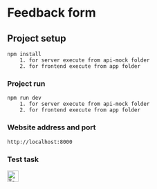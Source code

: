 # Feedback form

## Project setup

```
npm install
    1. for server execute from api-mock folder
    2. for frontend execute from app folder
```

### Project run

```
npm run dev
    1. for server execute from api-mock folder
    2. for frontend execute from app folder
```

### Website address and port

```
http://localhost:8000
```

### Test task

<a href="https://github.com/Kotranec/Feedback-form/blob/main/TestTask.md" title="Test task"><img align="left" alt="TestTask" width="26px" title="TestTask" src="https://https://github.com/Kotranec/Feedback-form/blob/main/TestTaskLogo.jpg" /></a>
